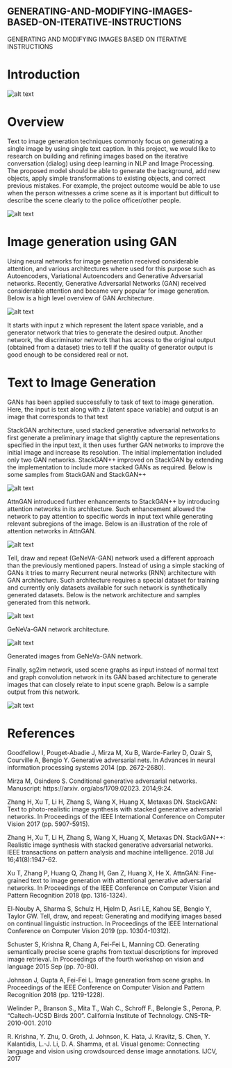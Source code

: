 ## GENERATING-AND-MODIFYING-IMAGES-BASED-ON-ITERATIVE-INSTRUCTIONS
GENERATING AND MODIFYING IMAGES BASED ON ITERATIVE INSTRUCTIONS

# Introduction

![alt text](Images/first.png)

# Overview

Text to image generation techniques commonly focus on generating a single image by using single text caption. In this project, we would like to research on building and refining images based on the iterative conversation (dialog) using deep learning in NLP and Image Processing. The proposed model should be able to generate the background, add new objects, apply simple transformations to existing objects, and correct previous mistakes. For example, the project outcome would be able to use when the person witnesses a crime scene as it is important but difficult to describe the scene clearly to the police officer/other people.

![alt text](Images/second.png)


# Image generation using GAN

Using neural networks for image generation received considerable attention, and various architectures where used for this purpose such as Autoencoders, Variational Autoencoders and Generative Adversarial networks. Recently, Generative Adversarial Networks (GAN) received considerable attention and became very popular for image generation. Below is a high level overview of GAN Architecture.

![alt text](Images/third.png)

It starts with input z which represent the latent space variable, and a generator network that tries to generate the desired output. Another network, the discriminator network that has access to the original output (obtained from a dataset) tries to tell if the quality of generator output is good enough to be considered real or not.

# Text to Image Generation

GANs has been applied successfully to task of text to image generation. Here, the input is text along with z (latent space variable) and output is an image that corresponds to that text

StackGAN architecture, used stacked generative adversarial networks to first generate a preliminary image that slightly capture the representations specified in the input text, it then uses further GAN networks to improve the initial image and increase its resolution. The initial implementation included only two GAN networks. StackGAN++ improved on StackGAN by extending the implementation to include more stacked GANs as required. Below is some samples from StackGAN and StackGAN++

![alt text](Images/fourth.png)


AttnGAN introduced further enhancements to StackGAN++ by introducing attention networks in its architecture. Such enhancement allowed the network to pay attention to specific words in input text while generating relevant subregions of the image. Below is an illustration of the role of attention networks in AttnGAN.

![alt text](Images/fifth.png)


Tell, draw and repeat (GeNeVA-GAN) network used a different approach than the previously mentioned papers. Instead of using a simple stacking of GANs it tries to marry Recurrent neural networks (RNN) architecture with GAN architecture. Such architecture requires a special dataset for training and currently only datasets available for such network is synthetically generated datasets. Below is the network architecture and samples generated from this network.

![alt text](Images/sixth.png)

GeNeVa-GAN network architecture.

![alt text](Images/seventh.png)

Generated images from GeNeVa-GAN network.

Finally, sg2im network, used scene graphs as input instead of normal text and graph convolution network in its GAN based architecture to generate images that can closely relate to input scene graph. Below is a sample output from this network.

![alt text](Images/eighth.png)

# References

Goodfellow I, Pouget-Abadie J, Mirza M, Xu B, Warde-Farley D, Ozair S, Courville A, Bengio Y. Generative adversarial nets. In Advances in neural information processing systems 2014 (pp. 2672-2680). 

Mirza M, Osindero S. Conditional generative adversarial networks. Manuscript: https://arxiv. org/abs/1709.02023. 2014;9:24. 

Zhang H, Xu T, Li H, Zhang S, Wang X, Huang X, Metaxas DN. StackGAN: Text to photo-realistic image synthesis with stacked generative adversarial networks. In Proceedings of the IEEE International Conference on Computer Vision 2017 (pp. 5907-5915). 

Zhang H, Xu T, Li H, Zhang S, Wang X, Huang X, Metaxas DN. StackGAN++: Realistic image synthesis with stacked generative adversarial networks. IEEE transactions on pattern analysis and machine intelligence. 2018 Jul 16;41(8):1947-62. 

Xu T, Zhang P, Huang Q, Zhang H, Gan Z, Huang X, He X. AttnGAN: Fine-grained text to image generation with attentional generative adversarial networks. In Proceedings of the IEEE Conference on Computer Vision and Pattern Recognition 2018 (pp. 1316-1324). 

El-Nouby A, Sharma S, Schulz H, Hjelm D, Asri LE, Kahou SE, Bengio Y, Taylor GW. Tell, draw, and repeat: Generating and modifying images based on continual linguistic instruction. In Proceedings of the IEEE International Conference on Computer Vision 2019 (pp. 10304-10312). 

Schuster S, Krishna R, Chang A, Fei-Fei L, Manning CD. Generating semantically precise scene graphs from textual descriptions for improved image retrieval. In Proceedings of the fourth workshop on vision and language 2015 Sep (pp. 70-80). 

Johnson J, Gupta A, Fei-Fei L. Image generation from scene graphs. In Proceedings of the IEEE Conference on Computer Vision and Pattern Recognition 2018 (pp. 1219-1228). 

Welinder P., Branson S., Mita T., Wah C., Schroff F., Belongie S., Perona, P. “Caltech-UCSD Birds 200”. California Institute of Technology. CNS-TR-2010-001. 2010 

R. Krishna, Y. Zhu, O. Groth, J. Johnson, K. Hata, J. Kravitz, S. Chen, Y. Kalantidis, L.-J. Li, D. A. Shamma, et al. Visual genome: Connecting language and vision using crowdsourced dense image annotations. IJCV, 2017 
